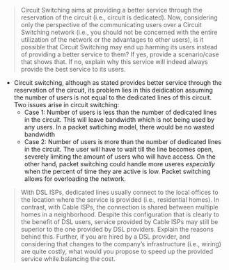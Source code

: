 > Circuit Switching aims at providing a better service through the reservation of the circuit (i.e., circuit is dedicated). Now, considering only the perspective of the communicating users over a Circuit Switching network (i.e., you should not be concerned with the entire utilization of the network or the advantages to other users), is it possible that Circuit Switching may end up harming its users instead of providing a better service to them? If yes, provide a scenario/case that shows that. If no, explain why this service will indeed always provide the best service to its users.

- Circuit switching, although as stated provides better service through the reservation of the circuit, its problem lies in this deidication assuming the number of users is not equal to the dedicated lines of this circuit. Two issues arise in circuit switching: 
	- Case 1: Number of users is less than the number of dedicated lines in the circuit. This will leave bandwidth which is not being used by any users. In a packet swtiching model, there would be no wasted bandwidth
	- Case 2: Number of users is more than the number of dedicated lines in the circuit. The user will have to wait till the line becomes open, severely limiting the amount of users who will have access. On the other hand, packet switching could handle more useres *especially* when the percent of time they are active is low. Packet switching allows for overloading the network. 

> With DSL ISPs, dedicated lines usually connect to the local offices to the location where the service is provided (i.e., residential homes). In contrast, with Cable ISPs, the connection is shared between multiple homes in a neighborhood. Despite this configuration that is clearly to the benefit of DSL users, service provided by Cable ISPs may still be superior to the one provided by DSL providers. Explain the reasons behind this. Further, if you are hired by a DSL provider, and considering that changes to the company’s infrastructure (i.e., wiring) are quite costly, what would you propose to speed up the provided service while balancing the cost.


